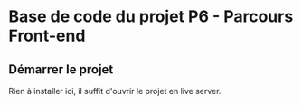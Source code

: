 # Base de code du projet P6 - Parcours Front-end

## Démarrer le projet

Rien à installer ici, il suffit d'ouvrir le projet en live server.

